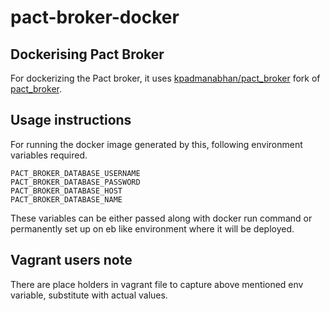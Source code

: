 # pact-broker-docker

## Dockerising Pact Broker

For dockerizing the Pact broker, it uses [kpadmanabhan/pact_broker][pk-pact_broker] fork of [pact_broker][bs-pack_broker].

[pk-pact_broker]: [https://github.com/kpadmanabhan/pact_broker]
[bs-pack_broker]: [https://github.com/bethesque/pact_broker]

## Usage instructions
For running the docker image generated by this, following environment variables required.

```
PACT_BROKER_DATABASE_USERNAME
PACT_BROKER_DATABASE_PASSWORD
PACT_BROKER_DATABASE_HOST
PACT_BROKER_DATABASE_NAME
```

These variables can be either passed along with docker run command or permanently set up on eb like environment where it will be deployed.

## Vagrant users note

There are place holders in vagrant file to capture above mentioned env variable, substitute with actual values.
